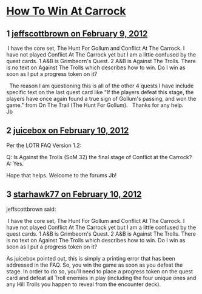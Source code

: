 # [How To Win At Carrock](https://community.fantasyflightgames.com/topic/60254-how-to-win-at-carrock/)

## 1 [jeffscottbrown on February 9, 2012](https://community.fantasyflightgames.com/topic/60254-how-to-win-at-carrock/?do=findComment&comment=592396)

 I have the core set, The Hunt For Gollum and Conflict At The Carrock. I have not played Conflict At The Carrock yet but I am a little confused by the quest cards. 1 A&B is Grimbeorn's Quest. 2 A&B is Against The Trolls. There is no text on Against The Trolls which describes how to win. Do I win as soon as I put a progress token on it?

 
The reason I am questioning this is all of the other 4 quests I have include specific text on the last quest card like "If the players defeat this stage, the players have once again found a true sign of Gollum's passing, and won the game." from On The Trail (The Hunt For Gollum).
 
Thanks for any help. 
 
 
Jb

## 2 [juicebox on February 10, 2012](https://community.fantasyflightgames.com/topic/60254-how-to-win-at-carrock/?do=findComment&comment=592457)

Per the LOTR FAQ Version 1.2:

Q: Is Against the Trolls (SoM 32) the final stage of Conflict at the Carrock?
A: Yes.

Hope that helps. Welcome to the forums Jb!

## 3 [starhawk77 on February 10, 2012](https://community.fantasyflightgames.com/topic/60254-how-to-win-at-carrock/?do=findComment&comment=592495)

jeffscottbrown said:

 I have the core set, The Hunt For Gollum and Conflict At The Carrock. I have not played Conflict At The Carrock yet but I am a little confused by the quest cards. 1 A&B is Grimbeorn's Quest. 2 A&B is Against The Trolls. There is no text on Against The Trolls which describes how to win. Do I win as soon as I put a progress token on it?



As juicebox pointed out, this is simply a printing error that has been addressed in the FAQ. So, you win the game as soon as you defeat the stage. In order to do so, you'll need to place a progress token on the quest card and defeat all Troll enemies in play (including the four unique ones and any Hill Trolls you happen to reveal from the encounter deck). 

 


